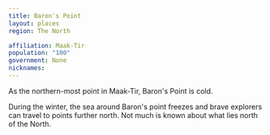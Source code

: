```yaml
---
title: Baron's Point
layout: places
region: The North

affiliation: Maak-Tir
population: "100"
government: None
nicknames:
---
```

As the northern-most point in Maak-Tir, Baron's Point is cold.

During the winter, the sea around Baron's point freezes and brave explorers can travel to points further north. Not much is known about what lies north of the North.
